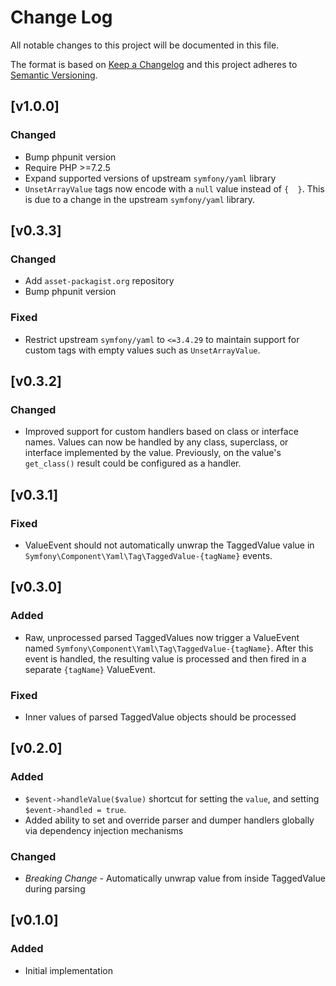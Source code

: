 Change Log
==========

All notable changes to this project will be documented in this file.

The format is based on [Keep a Changelog](https://keepachangelog.com/)
and this project adheres to [Semantic Versioning](https://semver.org).


[v1.0.0]
--------

### Changed
- Bump phpunit version
- Require PHP >=7.2.5
- Expand supported versions of upstream `symfony/yaml` library
- `UnsetArrayValue` tags now encode with a `null` value instead of `{  }`. This
  is due to a change in the upstream `symfony/yaml` library.


[v0.3.3]
--------

### Changed
- Add `asset-packagist.org` repository
- Bump phpunit version

### Fixed
- Restrict upstream `symfony/yaml` to `<=3.4.29` to maintain support for
  custom tags with empty values such as `UnsetArrayValue`.


[v0.3.2]
--------

### Changed
- Improved support for custom handlers based on class or interface names. Values
  can now be handled by any class, superclass, or interface implemented by the
  value. Previously, on the value's `get_class()` result could be configured as
  a handler.


[v0.3.1]
--------

### Fixed
- ValueEvent should not automatically unwrap the TaggedValue value in
  `Symfony\Component\Yaml\Tag\TaggedValue-{tagName}` events.


[v0.3.0]
--------

### Added
- Raw, unprocessed parsed TaggedValues now trigger a ValueEvent named
  `Symfony\Component\Yaml\Tag\TaggedValue-{tagName}`. After this event is
  handled, the resulting value is processed and then fired in a separate
  `{tagName}` ValueEvent.

### Fixed
- Inner values of parsed TaggedValue objects should be processed


[v0.2.0]
--------

### Added
- `$event->handleValue($value)` shortcut for setting the `value`, and setting
  `$event->handled = true`.
- Added ability to set and override parser and dumper handlers globally
  via dependency injection mechanisms

### Changed
- *Breaking Change* - Automatically unwrap value from inside TaggedValue during
  parsing


[v0.1.0]
--------

### Added
- Initial implementation
